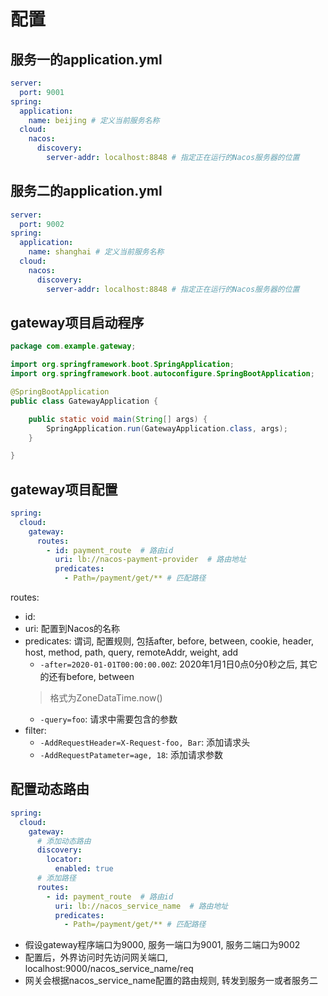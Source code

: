 # 配置

## 服务一的application.yml

```yml
server:
  port: 9001
spring:
  application:
    name: beijing # 定义当前服务名称
  cloud:
    nacos:
      discovery:
        server-addr: localhost:8848 # 指定正在运行的Nacos服务器的位置
```

## 服务二的application.yml

```yml
server:
  port: 9002
spring:
  application:
    name: shanghai # 定义当前服务名称
  cloud:
    nacos:
      discovery:
        server-addr: localhost:8848 # 指定正在运行的Nacos服务器的位置
```

## gateway项目启动程序

```java
package com.example.gateway;

import org.springframework.boot.SpringApplication;
import org.springframework.boot.autoconfigure.SpringBootApplication;

@SpringBootApplication
public class GatewayApplication {

    public static void main(String[] args) {
        SpringApplication.run(GatewayApplication.class, args);
    }

}
```

## gateway项目配置

```yml
spring:
  cloud:
    gateway:
      routes:
        - id: payment_route  # 路由id
          uri: lb://nacos-payment-provider  # 路由地址
          predicates:
            - Path=/payment/get/** # 匹配路径
```

routes:

- id:
- uri: 配置到Nacos的名称
- predicates: 谓词, 配置规则, 包括after, before, between, cookie, header, host, method, path, query, remoteAddr, weight, add
  - `-after=2020-01-01T00:00:00.00Z`: 2020年1月1日0点0分0秒之后, 其它的还有before, between
  > 格式为ZoneDataTime.now()
  - `-query=foo`: 请求中需要包含的参数
- filter: 
  - `-AddRequestHeader=X-Request-foo, Bar`: 添加请求头
  - `-AddRequestPatameter=age, 18`: 添加请求参数

## 配置动态路由

```yml
spring:
  cloud:
    gateway:
      # 添加动态路由
      discovery:
        locator:
          enabled: true
      # 添加路径
      routes:
        - id: payment_route  # 路由id
          uri: lb://nacos_service_name  # 路由地址
          predicates:
            - Path=/payment/get/** # 匹配路径
```

- 假设gateway程序端口为9000, 服务一端口为9001, 服务二端口为9002
- 配置后，外界访问时先访问网关端口, localhost:9000/nacos_service_name/req
- 网关会根据nacos_service_name配置的路由规则, 转发到服务一或者服务二
